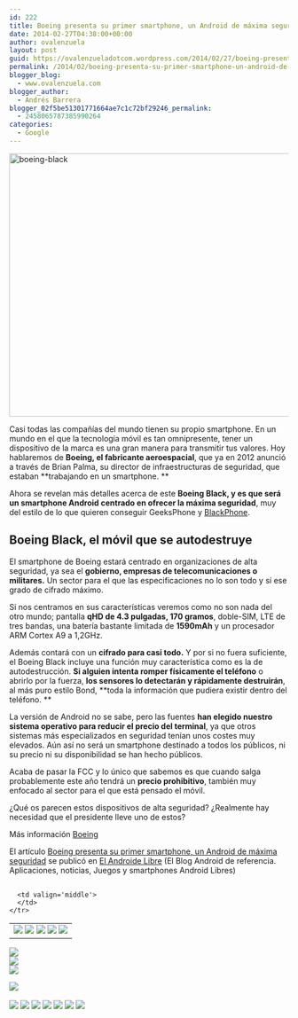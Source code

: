 ```yaml
---
id: 222
title: Boeing presenta su primer smartphone, un Android de máxima seguridad
date: 2014-02-27T04:38:00+00:00
author: ovalenzuela
layout: post
guid: https://ovalenzueladotcom.wordpress.com/2014/02/27/boeing-presenta-su-primer-smartphone-un-android-de-maxima-seguridad
permalink: /2014/02/boeing-presenta-su-primer-smartphone-un-android-de-maxima-seguridad.html
blogger_blog:
  - www.ovalenzuela.com
blogger_author:
  - Andrés Barrera
blogger_02f5be51301771664ae7c1c72bf29246_permalink:
  - 2458065787385990264
categories:
  - Google
---
```

[<img class="size-full wp-image-129250 aligncenter" alt="boeing-black" src="http://www.elandroidelibre.com/wp-content/uploads/2014/02/boeing-black.jpg" width="640" height="475" />](http://www.elandroidelibre.com/wp-content/uploads/2014/02/boeing-black.jpg)

Casi todas las compañías del mundo tienen su propio smartphone. En un mundo en el que la tecnología móvil es tan omnipresente, tener un dispositivo de la marca es una gran manera para transmitir tus valores. Hoy hablaremos de **Boeing, el fabricante aeroespacial**, que ya en 2012 anunció a través de Brian Palma, su director de infraestructuras de seguridad, que estaban **trabajando en un smartphone. **

Ahora se revelan más detalles acerca de este **Boeing Black, y es que será un smartphone Android centrado en ofrecer la máxima seguridad**, muy del estilo de lo que quieren conseguir GeeksPhone y <a href="http://www.elandroidelibre.com/tag/blackphone" target="_blank">BlackPhone</a>.

## Boeing Black, el móvil que se autodestruye

El smartphone de Boeing estará centrado en organizaciones de alta seguridad, ya sea el **gobierno, empresas de telecomunicaciones o militares.** Un sector para el que las especificaciones no lo son todo y sí ese grado de cifrado máximo.

Si nos centramos en sus características veremos como no son nada del otro mundo; pantalla **qHD de 4.3 pulgadas, 170 gramos**, doble-SIM, LTE de tres bandas, una batería bastante limitada de **1590mAh** y un procesador ARM Cortex A9 a 1,2GHz.

Además contará con un **cifrado para casi todo.** Y por si no fuera suficiente, el Boeing Black incluye una función muy característica como es la de autodestrucción. **Si alguien intenta romper físicamente el teléfono** o abrirlo por la fuerza, **los sensores lo detectarán y rápidamente destruirán**, al más puro estilo Bond, **toda la información que pudiera existir dentro del teléfono. **

La versión de Android no se sabe, pero las fuentes **han elegido nuestro sistema operativo para reducir el precio del terminal**, ya que otros sistemas más especializados en seguridad tenían unos costes muy elevados. Aún así no será un smartphone destinado a todos los públicos, ni su precio ni su disponibilidad se han hecho públicos.

Acaba de pasar la FCC y lo único que sabemos es que cuando salga probablemente este año tendrá un **precio prohibitivo**, también muy enfocado al sector para el que está pensado el móvil.

¿Qué os parecen estos dispositivos de alta seguridad? ¿Realmente hay necesidad que el presidente lleve uno de estos?

Más información <a href="http://www.boeing.com/assets/pdf/defense-space/ic/black/boeing_black_smartphone_product_card.pdf" target="_blank">Boeing</a>

El artículo [Boeing presenta su primer smartphone, un Android de máxima seguridad](http://www.elandroidelibre.com/2014/02/boeing-presenta-su-primer-smartphone-un-android-de-maxima-seguridad.html) se publicó en [El Androide Libre](http://www.elandroidelibre.com) (El Blog Android de referencia. Aplicaciones, noticias, Juegos y smartphones Android Libres)


<img width="1" height="1" src="http://rss.feedsportal.com/c/34005/f/617036/s/3797388f/sc/15/mf.gif" border="0" /> 

<div>
  <table border='0'>
    <tr>
      <td valign='middle'>
        <a href="http://share.feedsportal.com/share/twitter/?u=http%3A%2F%2Fwww.elandroidelibre.com%2F2014%2F02%2Fboeing-presenta-su-primer-smartphone-un-android-de-maxima-seguridad.html&t=Boeing+presenta+su+primer+smartphone%2C+un+Android+de+m%C3%A1xima+seguridad" target="_blank"><img src="http://res3.feedsportal.com/social/twitter.png" border="0" /></a> <a href="http://share.feedsportal.com/share/facebook/?u=http%3A%2F%2Fwww.elandroidelibre.com%2F2014%2F02%2Fboeing-presenta-su-primer-smartphone-un-android-de-maxima-seguridad.html&t=Boeing+presenta+su+primer+smartphone%2C+un+Android+de+m%C3%A1xima+seguridad" target="_blank"><img src="http://res3.feedsportal.com/social/facebook.png" border="0" /></a> <a href="http://share.feedsportal.com/share/linkedin/?u=http%3A%2F%2Fwww.elandroidelibre.com%2F2014%2F02%2Fboeing-presenta-su-primer-smartphone-un-android-de-maxima-seguridad.html&t=Boeing+presenta+su+primer+smartphone%2C+un+Android+de+m%C3%A1xima+seguridad" target="_blank"><img src="http://res3.feedsportal.com/social/linkedin.png" border="0" /></a> <a href="http://share.feedsportal.com/share/gplus/?u=http%3A%2F%2Fwww.elandroidelibre.com%2F2014%2F02%2Fboeing-presenta-su-primer-smartphone-un-android-de-maxima-seguridad.html&t=Boeing+presenta+su+primer+smartphone%2C+un+Android+de+m%C3%A1xima+seguridad" target="_blank"><img src="http://res3.feedsportal.com/social/googleplus.png" border="0" /></a> <a href="http://share.feedsportal.com/share/email/?u=http%3A%2F%2Fwww.elandroidelibre.com%2F2014%2F02%2Fboeing-presenta-su-primer-smartphone-un-android-de-maxima-seguridad.html&t=Boeing+presenta+su+primer+smartphone%2C+un+Android+de+m%C3%A1xima+seguridad" target="_blank"><img src="http://res3.feedsportal.com/social/email.png" border="0" /></a>
      </td>
      
      <td valign='middle'>
      </td>
    </tr>
  </table>
</div>

[<img src="http://da.feedsportal.com/r/186531092358/u/49/f/617036/c/34005/s/3797388f/sc/15/rc/1/rc.img" border="0" />](http://da.feedsportal.com/r/186531092358/u/49/f/617036/c/34005/s/3797388f/sc/15/rc/1/rc.htm)  
[<img src="http://da.feedsportal.com/r/186531092358/u/49/f/617036/c/34005/s/3797388f/sc/15/rc/2/rc.img" border="0" />](http://da.feedsportal.com/r/186531092358/u/49/f/617036/c/34005/s/3797388f/sc/15/rc/2/rc.htm)  
[<img src="http://da.feedsportal.com/r/186531092358/u/49/f/617036/c/34005/s/3797388f/sc/15/rc/3/rc.img" border="0" />](http://da.feedsportal.com/r/186531092358/u/49/f/617036/c/34005/s/3797388f/sc/15/rc/3/rc.htm)

[<img src="http://da.feedsportal.com/r/186531092358/u/49/f/617036/c/34005/s/3797388f/a2.img" border="0" />](http://da.feedsportal.com/r/186531092358/u/49/f/617036/c/34005/s/3797388f/a2.htm)
<img width="1" height="1" src="http://pi.feedsportal.com/r/186531092358/u/49/f/617036/c/34005/s/3797388f/a2t.img" border="0" /> 

<div>
  <a href="http://feeds.feedburner.com/~ff/elandroidelibre?a=_Ol1yiT_nYw:z7ShgHj6vX0:ecdYMiMMAMM"><img src="http://feeds.feedburner.com/~ff/elandroidelibre?d=ecdYMiMMAMM" border="0" /></a> <a href="http://feeds.feedburner.com/~ff/elandroidelibre?a=_Ol1yiT_nYw:z7ShgHj6vX0:V_sGLiPBpWU"><img src="http://feeds.feedburner.com/~ff/elandroidelibre?i=_Ol1yiT_nYw:z7ShgHj6vX0:V_sGLiPBpWU" border="0" /></a> <a href="http://feeds.feedburner.com/~ff/elandroidelibre?a=_Ol1yiT_nYw:z7ShgHj6vX0:7Q72WNTAKBA"><img src="http://feeds.feedburner.com/~ff/elandroidelibre?d=7Q72WNTAKBA" border="0" /></a> <a href="http://feeds.feedburner.com/~ff/elandroidelibre?a=_Ol1yiT_nYw:z7ShgHj6vX0:dnMXMwOfBR0"><img src="http://feeds.feedburner.com/~ff/elandroidelibre?d=dnMXMwOfBR0" border="0" /></a> <a href="http://feeds.feedburner.com/~ff/elandroidelibre?a=_Ol1yiT_nYw:z7ShgHj6vX0:yIl2AUoC8zA"><img src="http://feeds.feedburner.com/~ff/elandroidelibre?d=yIl2AUoC8zA" border="0" /></a> <a href="http://feeds.feedburner.com/~ff/elandroidelibre?a=_Ol1yiT_nYw:z7ShgHj6vX0:qj6IDK7rITs"><img src="http://feeds.feedburner.com/~ff/elandroidelibre?d=qj6IDK7rITs" border="0" /></a> <a href="http://feeds.feedburner.com/~ff/elandroidelibre?a=_Ol1yiT_nYw:z7ShgHj6vX0:I9og5sOYxJI"><img src="http://feeds.feedburner.com/~ff/elandroidelibre?d=I9og5sOYxJI" border="0" /></a>
</div>

<img src="http://feeds.feedburner.com/~r/elandroidelibre/~4/_Ol1yiT_nYw" height="1" width="1" />
